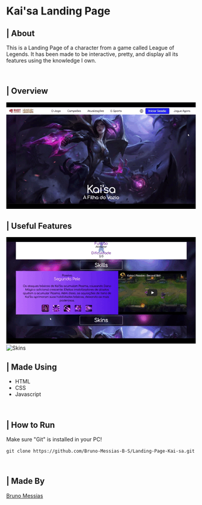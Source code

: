 # Kai'sa Landing Page

## | About
<p>This is a Landing Page of a character from a game called League of Legends. It has been made to be interactive, pretty, and display all its features using the knowledge I own.</p>

<br/>

## | Overview
<img alt="Overview" src="./github/Kaisa-gif.gif" />

<br/>

## | Useful Features
<img alt="Skills" src="./github/Skills.gif" />

<br/>

<img alt="Skins" src="./github/Skins.gif" />

<br/>

## | Made Using
<ul>
    <li>HTML</li>
    <li>CSS</li>
    <li>Javascript</li>
</ul>

<br/>

## | How to Run

Make sure "Git" is installed in your PC!

    git clone https://github.com/Bruno-Messias-B-S/Landing-Page-Kai-sa.git

<br/>

## | Made By
[Bruno Messias](https://www.linkedin.com/in/bruno-messias-bs/)
